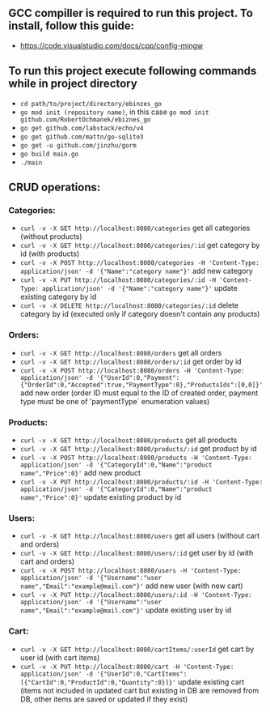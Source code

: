 ## GCC compiller is required to run this project. To install, follow this guide:
- https://code.visualstudio.com/docs/cpp/config-mingw

## To run this project execute following commands while in project directory

- `cd path/to/project/directory/ebinzes_go`
- `go mod init (repository name)`, in this case `go mod init github.com/RobertOchmanek/ebiznes_go`
- `go get github.com/labstack/echo/v4`
- `go get github.com/mattn/go-sqlite3`
- `go get -u github.com/jinzhu/gorm`
- `go build main.go`
- `./main`

## CRUD operations:

### Categories:
- `curl -v -X GET http://localhost:8080/categories` get all categories (without products)
- `curl -v -X GET http://localhost:8080/categories/:id` get category by id (with products)
- `curl -v -X POST http://localhost:8080/categories -H 'Content-Type: application/json' -d '{"Name":"category name"}'` add new category
- `curl -v -X PUT http://localhost:8080/categories/:id -H 'Content-Type: application/json' -d '{"Name":"category name"}'` update existing category by id
- `curl -v -X DELETE http://localhost:8080/categories/:id` delete category by id (executed only if category doesn't contain any products)

### Orders:
- `curl -v -X GET http://localhost:8080/orders` get all orders
- `curl -v -X GET http://localhost:8080/orders/:id` get order by id
- `curl -v -X POST http://localhost:8080/orders -H 'Content-Type: application/json' -d '{"UserId":0,"Payment":{"OrderId":0,"Accepted":true,"PaymentType":0},"ProductsIds":[0,0]}'` add new order (order ID must equal to the ID of created order, payment type must be one of 'paymentType` enumeration values)

### Products:
- `curl -v -X GET http://localhost:8080/products` get all products
- `curl -v -X GET http://localhost:8080/products/:id` get product by id
- `curl -v -X POST http://localhost:8080/products -H 'Content-Type: application/json' -d '{"CategoryId":0,"Name":"product name","Price":0}'` add new product
- `curl -v -X PUT http://localhost:8080/products/:id -H 'Content-Type: application/json' -d '{"CategoryId":0,"Name":"product name","Price":0}'` update existing product by id

### Users:
- `curl -v -X GET http://localhost:8080/users` get all users (without cart and orders)
- `curl -v -X GET http://localhost:8080/users/:id` get user by id (with cart and orders)
- `curl -v -X POST http://localhost:8080/users -H 'Content-Type: application/json' -d '{"Username":"user name","Email":"example@mail.com"}'` add new user (with new cart)
- `curl -v -X PUT http://localhost:8080/users/:id -H 'Content-Type: application/json' -d '{"Username":"user name","Email":"example@mail.com"}'` update existing user by id

### Cart:
- `curl -v -X GET http://localhost:8080/cartItems/:userId` get cart by user id (with cart items)
- `curl -v -X PUT http://localhost:8080/cart -H 'Content-Type: application/json' -d '{"UserId":0,"CartItems":[{"CartId":0,"ProductId":0,"Quantity":0}]}'` update existing cart (items not included in updated cart but existing in DB are removed from DB, other items are saved or updated if they exist)